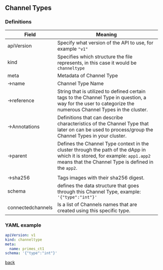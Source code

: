## Channel Types 

### Definitions

| Field             | Meaning                                                                                                                                                                            |
| ----------------- | ---------------------------------------------------------------------------------------------------------------------------------------------------------------------------------- |
| apiVersion        | Specify what version of the API to use, for example `"v1"`                                                                                                                         |
| kind              | Specifies which structure the file represents, in this case it would be `channeltype`                                                                                              |
| meta              | Metadata of Channel Type                                                                                                                                                           |
| &rarr;name        | Channel Type Name                                                                                                                                                                  |
| &rarr;reference   | String that is utilized to defined certain tags to the Channel Type in question, a way for the user to categorize the numerous Channel Types in the cluster.                       |
| &rarr;Annotations | Definitions that can describe characteristics of the Channel Type that later on can be used to process/group the Channel Types in your cluster.                                    |
| &rarr;parent      | Defines the Channel Type context in the cluster through the path of the dApp in which it is stored, for example: `app1.app2` means that the Channel Type is defined in the `app2`. |
|                   |
| &rarr;sha256      | Tags images with their sha256 digest.                                                                                                                                              |
| schema            | defines the data structure that goes through this Channel Type, example:  `'{"type":"int"}'`                                                                                       |
| connectedchannels | Is a list of Channels names that are created using this specific type.                                                                                                             |


### YAML example
```yaml
apiVersion: v1
kind: channeltype
meta:
  name: primes_ct1  
schema: '{"type":"int"}'
```

[back](index.md)